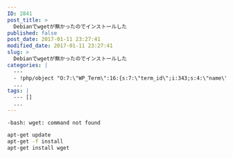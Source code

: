```yaml
---
ID: 2841
post_title: >
  Debianでwgetが無かったのでインストールした
published: false
post_date: 2017-01-11 23:27:41
modified_date: 2017-01-11 23:27:41
slug: >
  Debianでwgetが無かったのでインストールした
categories: |
  ---
  - !php/object "O:7:\"WP_Term\":16:{s:7:\"term_id\";i:343;s:4:\"name\";s:6:\"\u958B\u767A\";s:4:\"slug\";s:11:\"development\";s:10:\"term_group\";i:0;s:16:\"term_taxonomy_id\";i:361;s:8:\"taxonomy\";s:8:\"category\";s:11:\"description\";s:0:\"\";s:6:\"parent\";i:0;s:5:\"count\";i:30;s:6:\"filter\";s:3:\"raw\";s:6:\"cat_ID\";i:343;s:14:\"category_count\";i:30;s:20:\"category_description\";s:0:\"\";s:8:\"cat_name\";s:6:\"\u958B\u767A\";s:17:\"category_nicename\";s:11:\"development\";s:15:\"category_parent\";i:0;}"
  ...
tags: |
  --- []
  ...
---
```

<!--more-->


```
-bash: wget: command not found
```

```bash
apt-get update
apt-get -f install
apt-get install wget
```